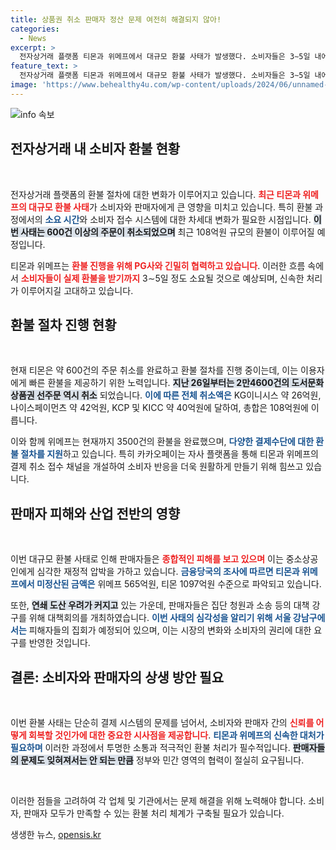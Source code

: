 ```yaml
---
title: 상품권 취소 판매자 정산 문제 여전히 해결되지 않아!
categories:
  - News
excerpt: >
  전자상거래 플랫폼 티몬과 위메프에서 대규모 환불 사태가 발생했다. 소비자들은 3∼5일 내에 환불을 받을 수 있으며, 판매자들은 정부에 대책을 논의 중이다. 집회도 예정돼 있어 더욱 큰 파장이 예상된다.
feature_text: >
  전자상거래 플랫폼 티몬과 위메프에서 대규모 환불 사태가 발생했다. 소비자들은 3∼5일 내에 환불을 받을 수 있으며, 판매자들은 정부에 대책을 논의 중이다. 집회도 예정돼 있어 더욱 큰 파장이 예상된다.
image: 'https://www.behealthy4u.com/wp-content/uploads/2024/06/unnamed-file.png'
---
```


<p><img src="https://www.behealthy4u.com/wp-content/uploads/2024/06/unnamed-file.png" alt="info 속보" /></p>

<h2 data-ke-size="size26">전자상거래 내 소비자 환불 현황</h2>

<p data-ke-size="size16">&nbsp;</p>  

<p>전자상거래 플랫폼의 환불 절차에 대한 변화가 이루어지고 있습니다. <b><span style="color: #ee2323;">최근 티몬과 위메프의 대규모 환불 사태</span></b>가 소비자와 판매자에게 큰 영향을 미치고 있습니다. 특히 환불 과정에서의 <b><span style="color: #1a5490;">소요 시간</span></b>와 소비자 접수 시스템에 대한 차세대 변화가 필요한 시점입니다. <b><span style="background-color: #21538527;">이번 사태는 600건 이상의 주문이 취소되었으며</span></b> 최근 108억원 규모의 환불이 이루어질 예정입니다. </p>

<p>티몬과 위메프는 <b><span style="color: #ee2323;">환불 진행을 위해 PG사와 긴밀히 협력하고 있습니다</span></b>. 이러한 흐름 속에서 <b><span style="color: #ee2323;">소비자들이 실제 환불을 받기까지</span></b> 3∼5일 정도 소요될 것으로 예상되며, 신속한 처리가 이루어지길 고대하고 있습니다.</p>

<h2 data-ke-size="size26">환불 절차 진행 현황</h2>

<p data-ke-size="size16">&nbsp;</p>  

<p>현재 티몬은 약 600건의 주문 취소를 완료하고 환불 절차를 진행 중이는데, 이는 이용자에게 빠른 환불을 제공하기 위한 노력입니다. <b><span style="background-color: #21538527;">지난 26일부터는 2만4600건의 도서문화상품권 선주문 역시 취소</span></b> 되었습니다. <b><span style="color: #1a5490;">이에 따른 전체 취소액은</span></b> KG이니시스 약 26억원, 나이스페이먼츠 약 42억원, KCP 및 KICC 약 40억원에 달하여, 총합은 108억원에 이릅니다.</p>

<p>이와 함께 위메프는 현재까지 3500건의 환불을 완료했으며, <b><span style="color: #1a5490;">다양한 결제수단에 대한 환불 절차를 지원</span></b>하고 있습니다. 특히 카카오페이는 자사 플랫폼을 통해 티몬과 위메프의 결제 취소 접수 채널을 개설하여 소비자 반응을 더욱 원활하게 만들기 위해 힘쓰고 있습니다.</p>

<h2 data-ke-size="size26">판매자 피해와 산업 전반의 영향</h2>

<p data-ke-size="size16">&nbsp;</p>  

<p>이번 대규모 환불 사태로 인해 판매자들은 <b><span style="color: #ee2323;">종합적인 피해를 보고 있으며</span></b> 이는 중소상공인에게 심각한 재정적 압박을 가하고 있습니다. <b><span style="color: #1a5490;">금융당국의 조사에 따르면 티몬과 위메프에서 미정산된 금액은</span></b> 위메프 565억원, 티몬 1097억원 수준으로 파악되고 있습니다. </p>

<p>또한, <b><span style="background-color: #21538527;">연쇄 도산 우려가 커지고</span></b> 있는 가운데, 판매자들은 집단 청원과 소송 등의 대책 강구를 위해 대책회의를 개최하였습니다. <b><span style="color: #1a5490;">이번 사태의 심각성을 알리기 위해 서울 강남구에서는</span></b> 피해자들의 집회가 예정되어 있으며, 이는 시장의 변화와 소비자의 권리에 대한 요구를 반영한 것입니다. </p>

<h2 data-ke-size="size26">결론: 소비자와 판매자의 상생 방안 필요</h2>

<p data-ke-size="size16">&nbsp;</p>  

<p>이번 환불 사태는 단순히 결제 시스템의 문제를 넘어서, 소비자와 판매자 간의 <b><span style="color: #ee2323;">신뢰를 어떻게 회복할 것인가에 대한 중요한 시사점을 제공합니다</span></b>. <b><span style="color: #1a5490;">티몬과 위메프의 신속한 대처가 필요하며</span></b> 이러한 과정에서 투명한 소통과 적극적인 환불 처리가 필수적입니다. <b><span style="background-color: #21538527;">판매자들의 문제도 잊혀져서는 안 되는 만큼</span></b> 정부와 민간 영역의 협력이 절실히 요구됩니다. </p>

<p data-ke-size="size16">&nbsp;</p>  

<p>이러한 점들을 고려하여 각 업체 및 기관에서는 문제 해결을 위해 노력해야 합니다. 소비자, 판매자 모두가 만족할 수 있는 환불 처리 체계가 구축될 필요가 있습니다.</p>
생생한 뉴스, <a href="https://opensis.kr" rel="dofollow">opensis.kr</a>


